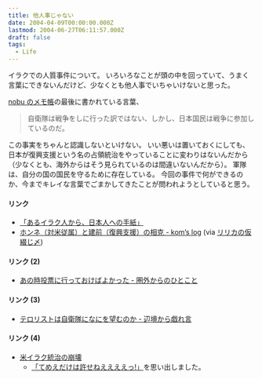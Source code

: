 ```yaml
---
title: 他人事じゃない
date: 2004-04-09T00:00:00.000Z
lastmod: 2004-06-27T06:11:57.000Z
draft: false
tags:
  - Life
---
```


イラクでの人質事件について。 いろいろなことが頭の中を回っていて、うまく言葉にできないんだけど、少なくとも他人事でいちゃいけないと思った。

[nobu のメモ帳](http://web.sfc.keio.ac.jp/~lune1978/mt/archives/000902.html)の最後に書かれている言葉、

> 自衛隊は戦争をしに行った訳ではない、しかし、日本国民は戦争に参加しているのだ。

この事実をちゃんと認識しないといけない。 いい悪いは置いておくにしても、日本が復興支援という名の占領統治をやっていることに変わりはないんだから （少なくとも、海外からはそう見られているのは間違いないんだから）。 軍隊は、自分の国の国民を守るために存在している。 今回の事件で何ができるのか、今までキレイな言葉でごまかしてきたことが問われようとしていると思う。

#### リンク

* [「あるイラク人から、日本人への手紙」](http://blog.readymade.jp/tiao/archives/000506.html)
* [ホンネ（対米従属）と建前（復興支援）の相克 - kom’s log](http://d.hatena.ne.jp/kmiura/20040409#p1) (via [リリカの仮綴じ〆](http://d.hatena.ne.jp/Ririka/20040408#p1))

#### リンク (2)

* [あの時投票に行っておけばよかった - 圏外からのひとこと](http://amrita.s14.xrea.com/d/?date=20040409#p02)

#### リンク (3)

* [テロリストは自衛隊になにを望むのか - 辺境から戯れ言](http://www.alles.or.jp/~spiegel/200404.html#d10_t3)

#### リンク (4)

* [米イラク統治の崩壊](http://www.tanakanews.com/e0413iraq.htm)
  * [「てめえだけは許せねええええっ!」](http://amrita.s14.xrea.com/d/?date=20040323#p02)を思い出しました。
